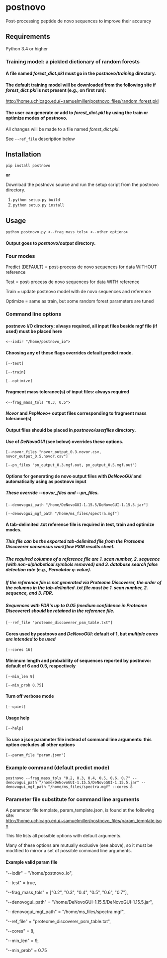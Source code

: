 # postnovo
Post-processing peptide de novo sequences to improve their accuracy

## Requirements
Python 3.4 or higher

### Training model: a pickled dictionary of random forests
#### A file named *forest_dict.pkl* must go in the *postnovo/training* directory.
#### The default training model will be downloaded from the following site if *forest_dict.pkl* is not present (e.g., on first run):
<http://home.uchicago.edu/~samuelmiller/postnovo_files/random_forest.pkl>
#### The user can generate or add to *forest_dict.pkl* by using the train or optimize modes of postnovo.
All changes will be made to a file named *forest_dict.pkl*.

See `--ref_file` description below

## Installation
`pip install postnovo`

**or**

Download the postnovo source and run the setup script from the postnovo directory.

1. `python setup.py build`
2. `python setup.py install`

## Usage
`python postnovo.py <--frag_mass_tols> <--other options>`

#### Output goes to *postnovo/output* directory.

### Four modes
Predict (DEFAULT) = post-process de novo sequences for data WITHOUT reference

Test = post-process de novo sequences for data WITH reference

Train = update postnovo model with de novo sequences and reference

Optimize = same as train, but some random forest parameters are tuned

### Command line options
#### postnovo I/O directory: always required, all input files beside mgf file (if used) must be placed here
`<--iodir "/home/postnovo_io">`

#### Choosing any of these flags overrides default predict mode.
`[--test]`

`[--train]`

`[--optimize]`
#### Fragment mass tolerance(s) of input files: always required
`<--frag_mass_tols "0.3, 0.5">`

#### *Novor* and *PepNovo+* output files corresponding to fragment mass tolerance(s)
#### Output files should be placed in *postnovo/userfiles* directory.
#### Use of *DeNovoGUI* (see below) overrides these options.

`[--novor_files "novor_output_0.3.novor.csv, novor_output_0.5.novor.csv"]`

`[--pn_files "pn_output_0.3.mgf.out, pn_output_0.5.mgf.out"]`

#### Options for generating de novo output files with *DeNovoGUI* and automatically using as postnovo input
##### These override --novor_files and --pn_files.
`[--denovogui_path "/home/DeNovoGUI-1.15.5/DeNovoGUI-1.15.5.jar"]`

`[--denovogui_mgf_path "/home/ms_files/spectra.mgf"]`

#### A tab-delimited .txt reference file is required in test, train and optimize modes.
##### This file can be the exported tab-delimited file from the *Proteome Discoverer* consensus workflow PSM results sheet.
##### The required columns of a reference file are 1. scan number, 2. sequence (with non-alphabetical symbols removed) and 3. database search false detection rate (e.g., *Percolator* q-value).
##### If the reference file is not generated via Proteome Discoverer, the order of the columns in the tab-delimited .txt file must be 1. scan number, 2. sequence, and 3. FDR.
##### Sequences with FDR's up to 0.05 (medium confidence in Proteome Discoverer) should be retained in the reference file.
`[--ref_file "proteome_discoverer_psm_table.txt"]`

#### Cores used by postnovo and *DeNovoGUI*: default of 1, but *multiple cores are intended to be used*
`[--cores 16]`

#### Minimum length and probability of sequences reported by postnovo: default of 6 and 0.5, respectively
`[--min_len 9]`

`[--min_prob 0.75]`

#### Turn off verbose mode
`[--quiet]`

#### Usage help
`[--help]`

#### To use a json parameter file instead of command line arguments: this option excludes all other options
`[--param_file "param.json"]`

### Example command (default predict mode)
`postnovo --frag_mass_tols "0.2, 0.3, 0.4, 0.5, 0.6, 0.7" --denovogui_path "/home/DeNovoGUI-1.15.5/DeNovoGUI-1.15.5.jar" --denovogui_mgf_path "/home/ms_files/spectra.mgf" --cores 8`

### Parameter file substitute for command line arguments

A parameter file template, param_template.json, is found at the following site:
<http://home.uchicago.edu/~samuelmiller/postnovo_files/param_template.json>

This file lists all possible options with default arguments.

Many of these options are mutually exclusive (see above), so it must be modified to mirror a set of possible command line arguments.

#### Example valid param file
"--iodir" = "/home/postnovo_io",

"--test" = true,

"--frag_mass_tols" = ["0.2", "0.3", "0.4", "0.5", "0.6", "0.7"],

"--denovogui_path" = "/home/DeNovoGUI-1.15.5/DeNovoGUI-1.15.5.jar",

"--denovogui_mgf_path" = "/home/ms_files/spectra.mgf",

"--ref_file" = "proteome_discoverer_psm_table.txt",

"--cores" = 8,

"--min_len" = 9,

"--min_prob" = 0.75
